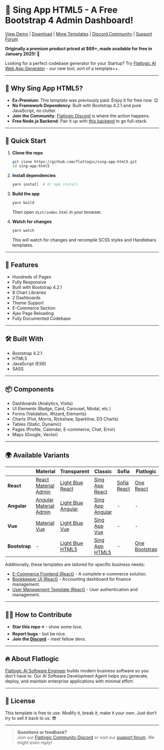 # 🚀 Sing App HTML5 - A Free Bootstrap 4 Admin Dashboard!

[View Demo](https://flatlogic.com/templates/sing-app-html5/demo) | [Download](https://github.com/flatlogic/sing-app-html5/archive/refs/heads/master.zip) | [More Templates](https://flatlogic.com/templates) | [Discord Community](https://discord.gg/flatlogic-community) | [Support Forum](https://flatlogic.com/forum)

**Originally a premium product priced at $69+, made available for free in January 2025!** 🎉

Looking for a perfect codebase generator for your Startup? Try [Flatlogic AI Web App Generator](https://flatlogic.com/generator) - our new tool, sort of a template++.

---

## 🎯 Why Sing App HTML5?
- **Ex-Premium**: This template was previously paid. Enjoy it for free now. 😉
- **No Framework Dependency**: Built with Bootstrap 4.2.1 and pure JavaScript, no clutter.
- **Join the Community**: [Flatlogic Discord](https://discord.gg/flatlogic-community) is where the action happens.
- **Free Node.js Backend**: Pair it up with [this backend](https://github.com/flatlogic/nodejs-backend) to go full-stack.

---

## 🚀 Quick Start

1. **Clone the repo**  
   ```bash
   git clone https://github.com/flatlogic/sing-app-html5.git
   cd sing-app-html5
   ```
2. **Install dependencies**  
   ```bash
   yarn install  # Or npm install
   ```
3. **Build the app**  
   ```bash
   yarn build
   ```
   Then open `dist/index.html` in your browser.

4. **Watch for changes**  
   ```bash
   yarn watch
   ```
   This will watch for changes and recompile SCSS styles and Handlebars templates.

---

## 🧩 Features

- Hundreds of Pages
- Fully Responsive
- Built with Bootstrap 4.2.1
- 8 Chart Libraries
- 2 Dashboards
- Theme Support
- E-Commerce Section
- Ajax Page Reloading
- Fully Documented Codebase

---

## 🛠 Built With
- Bootstrap 4.2.1
- HTML5
- JavaScript (ES6)
- SASS

---

## 📦 Components
- Dashboards (Analytics, Visits)
- UI Elements (Badge, Card, Carousel, Modal, etc.)
- Forms (Validation, Wizard, Elements)
- Charts (Flot, Morris, Rickshaw, Sparkline, D3 Charts)
- Tables (Static, Dynamic)
- Pages (Profile, Calendar, E-commerce, Chat, Error)
- Maps (Google, Vector)

---

## 🌍 Available Variants

|               | **Material**                                              | **Transparent**                                         | **Classic**                                          | **Sofia**                                          | **Flatlogic**                                      |
|---------------|-----------------------------------------------------------|---------------------------------------------------------|-------------------------------------------------------|-----------------------------------------------------|----------------------------------------------------|
| **React**     | [React Material Admin](https://github.com/flatlogic/react-material-admin-full) | [Light Blue React](https://github.com/flatlogic/light-blue-react) | [Sing App React](https://github.com/flatlogic/sing-app-react) | [Sofia React](https://github.com/flatlogic/sofia-react) | [One React](https://github.com/flatlogic/one-react) |
| **Angular**   | [Angular Material Admin](https://github.com/flatlogic/angular-material-admin-full) | [Light Blue Angular](https://github.com/flatlogic/light-blue-angular) | [Sing App Angular](https://github.com/flatlogic/sing-app-angular) | - | - |
| **Vue**       | [Material Vue](https://github.com/flatlogic/material-vue-full) | [Light Blue Vue](https://github.com/flatlogic/light-blue-vue) | [Sing App Vue](https://github.com/flatlogic/sing-app-vue) | - | - |
| **Bootstrap** | - | [Light Blue HTML5](https://github.com/flatlogic/light-blue-html5) | [Sing App HTML5](https://github.com/flatlogic/sing-app-html5) | - | [One Bootstrap](https://github.com/flatlogic/one-bootstrap-template-full) |


Additionally, these templates are tailored for specific business needs:
- [E-Commerce Frontend (React)](https://github.com/flatlogic/ecommerce-frontend) - A complete e-commerce solution.
- [Bookkeeper UI (React)](https://github.com/flatlogic/bookkeeper-ui) - Accounting dashboard for finance management.
- [User Management Template (React)](https://github.com/flatlogic/user-management-template) - User authentication and management.

---

## 👨‍💻 How to Contribute
- **Star this repo ⭐** - show some love.
- **Report bugs** - but be nice.
- **Join the [Discord](<insert-discord-invite-link>)** - meet fellow devs.

---

## 🔥 About Flatlogic
[Flatlogic AI Software Engineer](https://flatlogic.com/ai-software-development-agent) builds modern business software so you don't have to. Our AI Software Development Agent helps you generate, deploy, and maintain enterprise applications with minimal effort.

---

## 📜 License
This template is free to use. Modify it, break it, make it your own. Just don’t try to sell it back to us. 😎

---

> **Questions or feedback?**  
> Join our [Flatlogic Community Discord](https://discord.gg/flatlogic-community) or visit our [support forum](https://flatlogic.com/forum). We might even reply!
